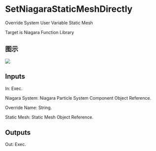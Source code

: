# SetNiagaraStaticMeshDirectly

Override System User Variable Static Mesh

Target is Niagara Function Library

## 图示

![]($-20221218-20134044.png)

## Inputs

In: Exec.

Niagara System: Niagara Particle System Component Object Reference.

Override Name: String.

Static Mesh: Static Mesh Object Reference.  

## Outputs

Out: Exec.


